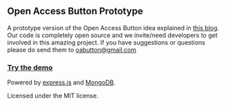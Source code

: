 ## Open Access Button Prototype

A prototype version of the Open Access Button idea explained in [this blog](http://oabutton.wordpress.com/2013/07/06/our-project-short-version/).
Our code is completely open source and we invite/need developers to get involved in this amazing project. If you have suggestions or questions please do send them to oabutton@gmail.com
### [Try the demo](http://oabutton.herokuapp.com/)


Powered by [express.js](http://expressjs.com) and [MongoDB](http://www.mongodb.org).

Licensed under the MIT license.
